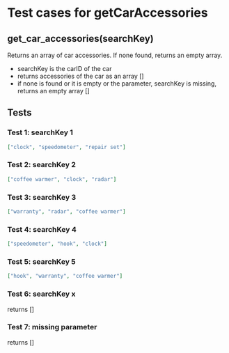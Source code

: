 # Test cases for getCarAccessories

## **get_car_accessories(searchKey)**

Returns an array of car accessories. If none found, returns an empty array.

- searchKey is the carID of the car
- returns accessories of the car as an array []
- if none is found or it is empty or the parameter, searchKey is missing, returns an empty array []

## Tests

### Test 1: searchKey 1

```json
["clock", "speedometer", "repair set"]
```

### Test 2: searchKey 2

```json
["coffee warmer", "clock", "radar"]
```

### Test 3: searchKey 3

```json
["warranty", "radar", "coffee warmer"]
```

### Test 4: searchKey 4

```json
["speedometer", "hook", "clock"]
```

### Test 5: searchKey 5

```json
["hook", "warranty", "coffee warmer"]
```

### Test 6: searchKey x

returns []

### Test 7: missing parameter

returns []
